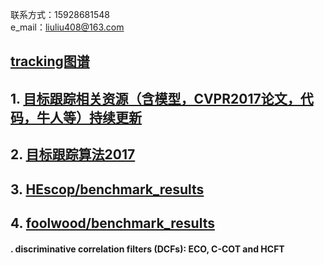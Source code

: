 联系方式：15928681548    
e_mail：liuliu408@163.com     
 ## [tracking图谱](https://coggle.it/)   
 ## 1. [目标跟踪相关资源（含模型，CVPR2017论文，代码，牛人等）持续更新](https://zhuanlan.zhihu.com/p/27292838)  
 ## 2. [目标跟踪算法2017](https://blog.csdn.net/huixingshao/article/details/78244838) 
 ## 3. [HEscop/benchmark_results](https://github.com/HEscop/benchmark_results)
 ## 4. [foolwood/benchmark_results](https://github.com/foolwood/benchmark_results)
 
 
 
 #### . discriminative correlation filters (DCFs): ECO, C-COT and HCFT
 
 
